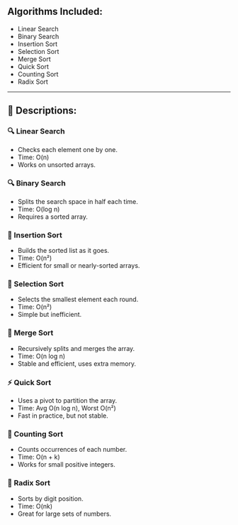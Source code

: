 ## Algorithms Included:
- Linear Search
- Binary Search
- Insertion Sort
- Selection Sort
- Merge Sort
- Quick Sort
- Counting Sort
- Radix Sort

---

## 📌 Descriptions:

### 🔍 Linear Search
- Checks each element one by one.
- Time: O(n)
- Works on unsorted arrays.

### 🔍 Binary Search
- Splits the search space in half each time.
- Time: O(log n)
- Requires a sorted array.

### 🔄 Insertion Sort
- Builds the sorted list as it goes.
- Time: O(n²)
- Efficient for small or nearly-sorted arrays.

### 🔄 Selection Sort
- Selects the smallest element each round.
- Time: O(n²)
- Simple but inefficient.

### 🔀 Merge Sort
- Recursively splits and merges the array.
- Time: O(n log n)
- Stable and efficient, uses extra memory.

### ⚡ Quick Sort
- Uses a pivot to partition the array.
- Time: Avg O(n log n), Worst O(n²)
- Fast in practice, but not stable.

### 🔢 Counting Sort
- Counts occurrences of each number.
- Time: O(n + k)
- Works for small positive integers.

### 🔢 Radix Sort
- Sorts by digit position.
- Time: O(nk)
- Great for large sets of numbers.

